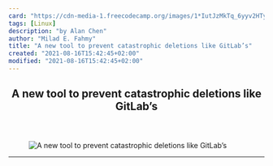 ```yaml
---
card: "https://cdn-media-1.freecodecamp.org/images/1*IutJzMkTq_6yyv2HTy2KJw.jpeg"
tags: [Linux]
description: "by Alan Chen"
author: "Milad E. Fahmy"
title: "A new tool to prevent catastrophic deletions like GitLab’s"
created: "2021-08-16T15:42:45+02:00"
modified: "2021-08-16T15:42:45+02:00"
---
```

<div class="site-wrapper">
<main id="site-main" class="site-main outer">
<div class="inner">
<article class="post-full post tag-linux tag-python tag-technology tag-tech tag-programming ">
<header class="post-full-header">
<h1 class="post-full-title">A new tool to prevent catastrophic deletions like GitLab’s</h1>
</header>
<figure class="post-full-image">
<picture>
<source media="(max-width: 700px)" sizes="1px" srcset="data:image/gif;base64,R0lGODlhAQABAIAAAAAAAP///yH5BAEAAAAALAAAAAABAAEAAAIBRAA7 1w">
<source media="(min-width: 701px)" sizes="(max-width: 800px) 400px,
(max-width: 1170px) 700px,
1400px" srcset="https://cdn-media-1.freecodecamp.org/images/1*IutJzMkTq_6yyv2HTy2KJw.jpeg 300w,
https://cdn-media-1.freecodecamp.org/images/1*IutJzMkTq_6yyv2HTy2KJw.jpeg 600w,
https://cdn-media-1.freecodecamp.org/images/1*IutJzMkTq_6yyv2HTy2KJw.jpeg 1000w,
https://cdn-media-1.freecodecamp.org/images/1*IutJzMkTq_6yyv2HTy2KJw.jpeg 2000w">
<img onerror="this.style.display='none'" src="https://cdn-media-1.freecodecamp.org/images/1*IutJzMkTq_6yyv2HTy2KJw.jpeg" alt="A new tool to prevent catastrophic deletions like GitLab’s">
</picture>
</figure>
<section class="post-full-content">
<div class="post-content medium-migrated-article">
</div>
<hr>
</section>
</article>
</div>
</main>
</div>
<!-- Google Tag Manager (noscript) -->
<!-- End Google Tag Manager (noscript) -->
